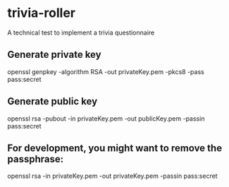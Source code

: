 # trivia-roller
A technical test to implement a trivia questionnaire

## Generate private key
openssl genpkey -algorithm RSA -out privateKey.pem -pkcs8 -pass pass:secret

## Generate public key
openssl rsa -pubout -in privateKey.pem -out publicKey.pem -passin pass:secret

## For development, you might want to remove the passphrase:
openssl rsa -in privateKey.pem -out privateKey.pem -passin pass:secret
